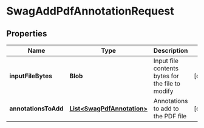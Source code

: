 
# SwagAddPdfAnnotationRequest

## Properties
Name | Type | Description | Notes
------------ | ------------- | ------------- | -------------
**inputFileBytes** | **Blob** | Input file contents bytes for the file to modify |  [optional]
**annotationsToAdd** | [**List&lt;SwagPdfAnnotation&gt;**](SwagPdfAnnotation.md) | Annotations to add to the PDF file |  [optional]



